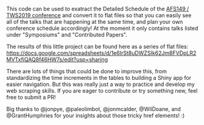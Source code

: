 This code can be used to exatract the Detailed Schedule of the [AFS149 / TWS2019 conference](https://afstws2019.org/detailed-schedule/) and convert it to flat files so that you can easily see all of the talks that are happening at the same time, and plan your own conference schedule accordingly! At the moment it only contains talks listed under "Symposiums" and "Contributed Papers".

The results of this little project can be found here as a series of flat files: https://docs.google.com/spreadsheets/d/1e6IrSt8uDWZSIk62Jm8FVDpLR2MVTxfiQAQ8f46HW7s/edit?usp=sharing

There are lots of things that could be done to improve this, from standardizing the time increments in the tables to building a Shiny app for easier navigation. But this was really just a way to practice and develop my web scraping skills. If you are eager to contribute or try something new, feel free to submit a PR!

Big thanks to @jonpye, @paleolimbot, @jonmcalder, @WilDoane, and @GrantHumphries for your insights about those tricky href elements! :)
